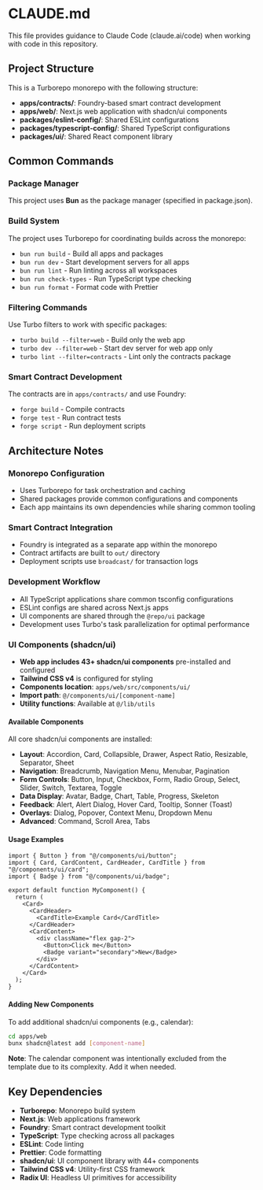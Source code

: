 # CLAUDE.md

This file provides guidance to Claude Code (claude.ai/code) when working with code in this repository.

## Project Structure

This is a Turborepo monorepo with the following structure:

- **apps/contracts/**: Foundry-based smart contract development
- **apps/web/**: Next.js web application with shadcn/ui components
- **packages/eslint-config/**: Shared ESLint configurations
- **packages/typescript-config/**: Shared TypeScript configurations
- **packages/ui/**: Shared React component library

## Common Commands

### Package Manager
This project uses **Bun** as the package manager (specified in package.json).

### Build System
The project uses Turborepo for coordinating builds across the monorepo:

- `bun run build` - Build all apps and packages
- `bun run dev` - Start development servers for all apps
- `bun run lint` - Run linting across all workspaces
- `bun run check-types` - Run TypeScript type checking
- `bun run format` - Format code with Prettier

### Filtering Commands
Use Turbo filters to work with specific packages:
- `turbo build --filter=web` - Build only the web app
- `turbo dev --filter=web` - Start dev server for web app only
- `turbo lint --filter=contracts` - Lint only the contracts package

### Smart Contract Development
The contracts are in `apps/contracts/` and use Foundry:
- `forge build` - Compile contracts
- `forge test` - Run contract tests
- `forge script` - Run deployment scripts

## Architecture Notes

### Monorepo Configuration
- Uses Turborepo for task orchestration and caching
- Shared packages provide common configurations and components
- Each app maintains its own dependencies while sharing common tooling

### Smart Contract Integration
- Foundry is integrated as a separate app within the monorepo
- Contract artifacts are built to `out/` directory
- Deployment scripts use `broadcast/` for transaction logs

### Development Workflow
- All TypeScript applications share common tsconfig configurations
- ESLint configs are shared across Next.js apps
- UI components are shared through the `@repo/ui` package
- Development uses Turbo's task parallelization for optimal performance

### UI Components (shadcn/ui)
- **Web app includes 43+ shadcn/ui components** pre-installed and configured
- **Tailwind CSS v4** is configured for styling
- **Components location**: `apps/web/src/components/ui/`
- **Import path**: `@/components/ui/[component-name]`
- **Utility functions**: Available at `@/lib/utils`

#### Available Components
All core shadcn/ui components are installed:
- **Layout**: Accordion, Card, Collapsible, Drawer, Aspect Ratio, Resizable, Separator, Sheet
- **Navigation**: Breadcrumb, Navigation Menu, Menubar, Pagination
- **Form Controls**: Button, Input, Checkbox, Form, Radio Group, Select, Slider, Switch, Textarea, Toggle
- **Data Display**: Avatar, Badge, Chart, Table, Progress, Skeleton
- **Feedback**: Alert, Alert Dialog, Hover Card, Tooltip, Sonner (Toast)
- **Overlays**: Dialog, Popover, Context Menu, Dropdown Menu
- **Advanced**: Command, Scroll Area, Tabs

#### Usage Examples
```tsx
import { Button } from "@/components/ui/button";
import { Card, CardContent, CardHeader, CardTitle } from "@/components/ui/card";
import { Badge } from "@/components/ui/badge";

export default function MyComponent() {
  return (
    <Card>
      <CardHeader>
        <CardTitle>Example Card</CardTitle>
      </CardHeader>
      <CardContent>
        <div className="flex gap-2">
          <Button>Click me</Button>
          <Badge variant="secondary">New</Badge>
        </div>
      </CardContent>
    </Card>
  );
}
```

#### Adding New Components
To add additional shadcn/ui components (e.g., calendar):
```bash
cd apps/web
bunx shadcn@latest add [component-name]
```

**Note**: The calendar component was intentionally excluded from the template due to its complexity. Add it when needed.

## Key Dependencies

- **Turborepo**: Monorepo build system
- **Next.js**: Web applications framework
- **Foundry**: Smart contract development toolkit
- **TypeScript**: Type checking across all packages
- **ESLint**: Code linting
- **Prettier**: Code formatting
- **shadcn/ui**: UI component library with 44+ components
- **Tailwind CSS v4**: Utility-first CSS framework
- **Radix UI**: Headless UI primitives for accessibility